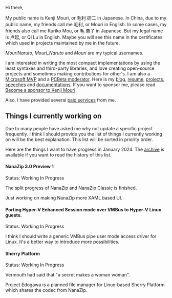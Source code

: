 ﻿Hi there,

My public name is Kenji Mouri, or 毛利 研二 in Japanese. In China, due to my
public name, my friends call me 毛利, or Mouri in English. In some cases, my
friends also call me Kuriko Mou, or 毛 栗子 in Japanese. But my legal name is
卢起, or Qi Lu in English. Maybe you will see this name in the certificates
which used in projects maintained by me in the future.

*MouriNaruto*, *Mouri_Naruto* and *Mouri* are my typical usernames.

I am interested in writing the most compact implementations by using the least
syntaxes and third-party libraries, and love creating open-source projects and
sometimes making contributions for other's. I am also a [Microsoft MVP] and a
[PCBeta moderator]. Here is my [blog], [resume], [projects], [speeches] and 
[documentations]. If you want to sponsor me, please read
[Become a sponsor to Kenji Mouri](Sponsor).

[Microsoft MVP]: https://mvp.microsoft.com/en-us/PublicProfile/5004706?fullName=Kenji%20Mouri
[PCBeta moderator]: https://i.pcbeta.com/home.php?mod=space&uid=3887572&do=profile
[blog]: https://mouri.moe/
[resume]: https://mouri.moe/assets/resume/resume_english.pdf
[projects]: Projects.md
[speeches]: https://github.com/MouriNaruto/Presentations
[documentations]: https://github.com/MouriNaruto/MouriDocs

Also, I have provided several [paid services](PaidServices.md) from me.

## Things I currently working on

Due to many people have asked me why not update a specific project frequently.
I think I should provide you the list of things I currently working on will be
the best explanation. This list will be sorted in priority order.

Here are the things I want to have progress in January 2024. The [archive] is
available if you want to read the history of this list.

[archive]: https://github.com/MouriNaruto/MouriDocs/blob/main/docs/10/ReadMe.md

#### NanaZip 3.0 Preview 1

Status: Working In Progress

The split progress of NanaZip and NanaZip Classic is finished.

Just working on making NanaZip more XAML based UI.

#### Porting Hyper-V Enhanced Session mode over VMBus to Hyper-V Linux guests.

Status: Working In Progress

I think I should write a generic VMBus pipe user mode access driver for Linux.
It's a better way to introduce more possibilities.

#### Sherry Platform

Status: Working In Progress

Vermouth had said that "a secret makes a woman woman".

Project Edogawa is a planned file manager for Linux-based Sherry Platform which
shares the codec from NanaZip.
